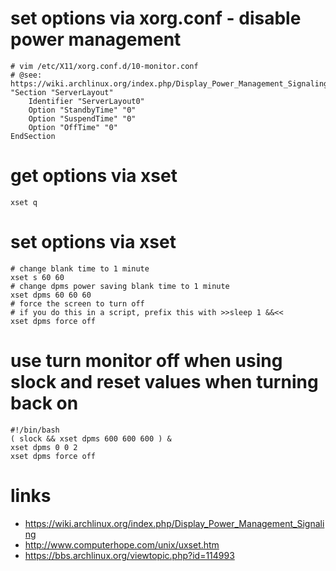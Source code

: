 # set options via xorg.conf - disable power management

```
# vim /etc/X11/xorg.conf.d/10-monitor.conf
# @see: https://wiki.archlinux.org/index.php/Display_Power_Management_Signaling
"Section "ServerLayout"
    Identifier "ServerLayout0"
    Option "StandbyTime" "0"
    Option "SuspendTime" "0"
    Option "OffTime" "0"
EndSection
```

# get options via xset

```
xset q
```

# set options via xset

```
# change blank time to 1 minute
xset s 60 60
# change dpms power saving blank time to 1 minute
xset dpms 60 60 60
# force the screen to turn off
# if you do this in a script, prefix this with >>sleep 1 &&<<
xset dpms force off
```

# use turn monitor off when using slock and reset values when turning back on

```
#!/bin/bash
( slock && xset dpms 600 600 600 ) & 
xset dpms 0 0 2 
xset dpms force off 
```

# links

* https://wiki.archlinux.org/index.php/Display_Power_Management_Signaling
* http://www.computerhope.com/unix/uxset.htm
* https://bbs.archlinux.org/viewtopic.php?id=114993
